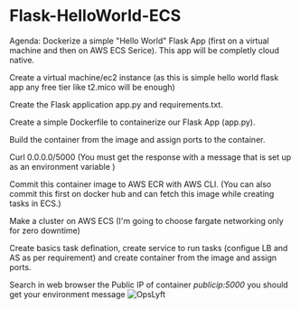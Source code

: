 # Flask-HelloWorld-ECS

Agenda: Dockerize a simple "Hello World" Flask App (first on a virtual machine and then on AWS ECS Serice). This app will be completly cloud native.

Create a virtual machine/ec2 instance (as this is simple hello world flask app any free tier like t2.mico will be enough)

Create the Flask application app.py and requirements.txt.

Create a simple Dockerfile to containerize our Flask App (app.py).

Build the container from the image and assign ports to the container.

Curl 0.0.0.0/5000 (You must get the response with a message that is set up as an environment variable )

Commit this container image to AWS ECR with AWS CLI. (You can also commit this first on docker hub and can fetch this image while creating tasks in ECS.)

Make a cluster on AWS ECS (I'm going to choose fargate networking only for zero downtime)

Create basics task defination, create service to run tasks (configue LB and AS as per requirement) and create container from the image and assign ports.

Search in web browser the Public IP of container *publicip:5000*
you should get your environment message
![OpsLyft](https://user-images.githubusercontent.com/98846014/159041755-d21cba54-8d1f-4bff-9acb-629f8385a14f.png)
